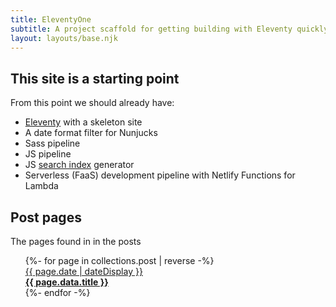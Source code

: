 ```yaml
---
title: EleventyOne
subtitle: A project scaffold for getting building with Eleventy quickly.
layout: layouts/base.njk
---
```



## This site is a starting point

From this point we should already have:

- [Eleventy](https://11ty.io) with a skeleton site
- A date format filter for Nunjucks
- Sass pipeline
- JS pipeline
- JS [search index](/search.json) generator
- Serverless (FaaS) development pipeline with Netlify Functions for Lambda


## Post pages

The pages found in in the posts

   <ul class="listing">
         {%- for page in collections.post | reverse -%}
          <a href="{{ page.url }}"><div class=" aligner aligner--spaceBetween aligner--centerVertica rounded-corners mb-medium border">
          <time class="badge badge--dark  m-none"  datetime="{{ page.date }}">{{ page.date | dateDisplay }}</time>
          <div class="flex-grow bg-gray-light  p-medium text-right"><span class="text-medium text-secondary"><strong>{{ page.data.title }}</strong></span></div>
          </div></a>
          {%- endfor -%}
       </ul>



